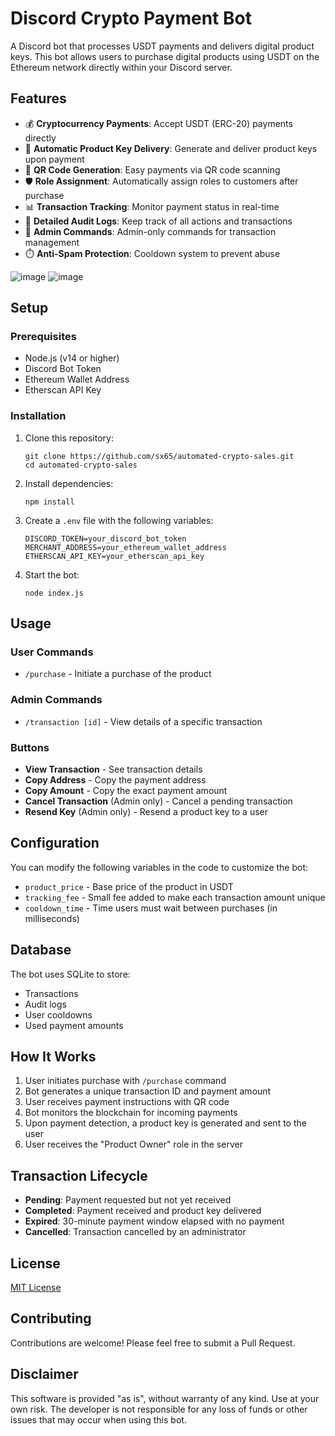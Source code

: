 # Discord Crypto Payment Bot

A Discord bot that processes USDT payments and delivers digital product keys. This bot allows users to purchase digital products using USDT on the Ethereum network directly within your Discord server.

## Features

- 💰 **Cryptocurrency Payments**: Accept USDT (ERC-20) payments directly
- 🔑 **Automatic Product Key Delivery**: Generate and deliver product keys upon payment
- 📱 **QR Code Generation**: Easy payments via QR code scanning
- 🛡️ **Role Assignment**: Automatically assign roles to customers after purchase
- 📊 **Transaction Tracking**: Monitor payment status in real-time
- 📝 **Detailed Audit Logs**: Keep track of all actions and transactions
- 🔐 **Admin Commands**: Admin-only commands for transaction management
- ⏱️ **Anti-Spam Protection**: Cooldown system to prevent abuse

![image](https://github.com/user-attachments/assets/457f6ed7-379d-49b9-bd68-c2407b318e8f)
![image](https://github.com/user-attachments/assets/2526e00a-cb00-4503-8b6c-ce24e1ce8a33)


## Setup

### Prerequisites

- Node.js (v14 or higher)
- Discord Bot Token
- Ethereum Wallet Address
- Etherscan API Key

### Installation

1. Clone this repository:
   ```
   git clone https://github.com/sx65/automated-crypto-sales.git
   cd automated-crypto-sales
   ```

2. Install dependencies:
   ```
   npm install
   ```

3. Create a `.env` file with the following variables:
   ```
   DISCORD_TOKEN=your_discord_bot_token
   MERCHANT_ADDRESS=your_ethereum_wallet_address
   ETHERSCAN_API_KEY=your_etherscan_api_key
   ```

4. Start the bot:
   ```
   node index.js
   ```

## Usage

### User Commands

- `/purchase` - Initiate a purchase of the product

### Admin Commands

- `/transaction [id]` - View details of a specific transaction

### Buttons

- **View Transaction** - See transaction details
- **Copy Address** - Copy the payment address
- **Copy Amount** - Copy the exact payment amount
- **Cancel Transaction** (Admin only) - Cancel a pending transaction
- **Resend Key** (Admin only) - Resend a product key to a user

## Configuration

You can modify the following variables in the code to customize the bot:

- `product_price` - Base price of the product in USDT
- `tracking_fee` - Small fee added to make each transaction amount unique
- `cooldown_time` - Time users must wait between purchases (in milliseconds)

## Database

The bot uses SQLite to store:

- Transactions
- Audit logs
- User cooldowns
- Used payment amounts

## How It Works

1. User initiates purchase with `/purchase` command
2. Bot generates a unique transaction ID and payment amount
3. User receives payment instructions with QR code
4. Bot monitors the blockchain for incoming payments
5. Upon payment detection, a product key is generated and sent to the user
6. User receives the "Product Owner" role in the server

## Transaction Lifecycle

- **Pending**: Payment requested but not yet received
- **Completed**: Payment received and product key delivered
- **Expired**: 30-minute payment window elapsed with no payment
- **Cancelled**: Transaction cancelled by an administrator

## License

[MIT License](LICENSE)

## Contributing

Contributions are welcome! Please feel free to submit a Pull Request.

## Disclaimer

This software is provided "as is", without warranty of any kind. Use at your own risk. The developer is not responsible for any loss of funds or other issues that may occur when using this bot.
